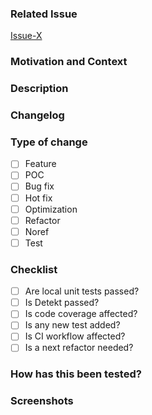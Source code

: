 <!--
 MIT License
 Copyright (c) 2024 Mehdi Janbarari (@janbarari)

 Permission is hereby granted, free of charge, to any person obtaining a copy
 of this software and associated documentation files (the "Software"), to deal
 in the Software without restriction, including without limitation the rights
 to use, copy, modify, merge, publish, distribute, sublicense, and/or sell
 copies of the Software, and to permit persons to whom the Software is
 furnished to do so, subject to the following conditions:

 The above copyright notice and this permission notice shall be included in all
 copies or substantial portions of the Software.

 THE SOFTWARE IS PROVIDED "AS IS", WITHOUT WARRANTY OF ANY KIND, EXPRESS OR
 IMPLIED, INCLUDING BUT NOT LIMITED TO THE WARRANTIES OF MERCHANTABILITY,
 FITNESS FOR A PARTICULAR PURPOSE AND NONINFRINGEMENT. IN NO EVENT SHALL THE
 AUTHORS OR COPYRIGHT HOLDERS BE LIABLE FOR ANY CLAIM, DAMAGES OR OTHER
 LIABILITY, WHETHER IN AN ACTION OF CONTRACT, TORT OR OTHERWISE, ARISING FROM,
 OUT OF OR IN CONNECTION WITH THE SOFTWARE OR THE USE OR OTHER DEALINGS IN THE
 SOFTWARE.
-->

<!-- Enter the issue number(ex: Issue-1) or task number(ex: R-8, F-1) -->
> 

### Related Issue
<!--- If it fixes an open issue, please link to the issue here. -->
[Issue-X](https://github.com/janbarari/gradle-analytics-plugin/issues/X)

### Motivation and Context
<!--- Why is this change required? What problem does it solve? -->

### Description
<!-- Help the reviewer on important points -->

### Changelog
<!-- Summarize the changes -->

### Type of change
<!-- Choose the PR type, you can choose multiple types -->
- [ ] Feature
- [ ] POC
- [ ] Bug fix
- [ ] Hot fix
- [ ] Optimization
- [ ] Refactor
- [ ] Noref
- [ ] Test

### Checklist
- [ ] Are local unit tests passed?
- [ ] Is Detekt passed?
- [ ] Is code coverage affected?
- [ ] Is any new test added?
- [ ] Is CI workflow affected?
- [ ] Is a next refactor needed?

### How has this been tested?
<!--- Please describe in detail how you tested your changes. -->
<!--- Include details of your testing environment, and the tests you ran to -->
<!--- see how your change affects other areas of the code, etc. -->

### Screenshots
<!-- Please put the screenshots here if it's exists -->
<!-- Use this template to scale down big images. -->
<!-- You'll get the link after image upload with Drag & Drop -->
<!-- <img src="https://img.png" width=45% height=45%> -->